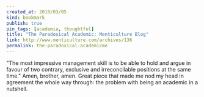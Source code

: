 ```yaml
---
created_at: 2010/03/05
kind: bookmark
publish: true
pin_tags: [academia, thoughtful]
title: "The Paradoxical Academic: Menticulture Blog"
link: http://www.menticulture.com/archives/136
permalink: the-paradoxical-academicme
---
```


"The most impressive management skill is to be able to hold and argue in favour of two contrary, exclusive and irreconcilable positions at the same time." Amen, brother, amen. Great piece that made me nod my head in agreement the whole way through: the problem with being an academic in a nutshell.
